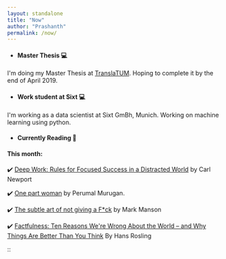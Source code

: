 ```yaml
---
layout: standalone 
title: "Now"
author: "Prashanth"
permalink: /now/
---
```




* ####  Master Thesis :computer:  

I'm doing my Master Thesis at [TranslaTUM](https://www.translatum.tum.de). Hoping to complete it by the end of April 2019. 

* #### Work student at Sixt :computer:  

I'm working as a data scientist at Sixt GmBh, Munich. Working on machine learning using python. 

* #### Currently Reading :book:

#### This month:
:heavy_check_mark: [Deep Work: Rules for Focused Success in a Distracted World](https://www.goodreads.com/book/show/25744928-deep-work) by Carl Newport

:heavy_check_mark: [One part woman](https://www.goodreads.com/book/show/20655934-one-part-woman) by Perumal Murugan.

:heavy_check_mark: [The subtle art of not giving a F*ck](https://www.goodreads.com/book/show/28257707-the-subtle-art-of-not-giving-a-f-ck) by Mark Manson

:heavy_check_mark: [Factfulness: Ten Reasons We're Wrong About the World – and Why Things Are Better Than You Think](https://www.goodreads.com/book/show/34890015-factfulness?ac=1&from_search=true) By Hans Rosling

::
